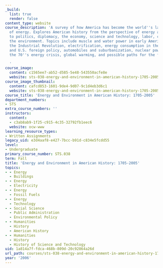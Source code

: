 ```yaml
---
_build:
  list: true
  render: false
content_type: website
course_description: 'A survey of how America has become the world''s largest consumer
  of energy. Explores American history from the perspective of energy and its relationship
  to politics, diplomacy, the economy, science and technology, labor, culture, and
  the environment. Topics include muscle and water power in early America, coal and
  the Industrial Revolution, electrification, energy consumption in the home, oil
  and U.S. foreign policy, automobiles and suburbanization, nuclear power, OPEC and
  the 70''s energy crisis, global warming, and possible paths for the future.

  '
course_image:
  content: c1565ee7-ab52-d585-5e48-543550acfe8e
  website: sts-038-energy-and-environment-in-american-history-1705-2005-fall-2006
course_image_thumbnail:
  content: cafcd853-1601-9de4-9d07-9c1d4eb3d6c1
  website: sts-038-energy-and-environment-in-american-history-1705-2005-fall-2006
course_title: 'Energy and Environment in American History: 1705-2005'
department_numbers:
- STS
extra_course_numbers: ''
instructors:
  content:
  - c3ab8ab9-1f25-c915-4c35-32792fb1eec6
  website: ocw-www
learning_resource_types:
- Written Assignments
legacy_uid: e3d4aaf8-e427-7bcc-b91d-c834e5fcdd55
level:
- Undergraduate
primary_course_number: STS.038
term: Fall
title: 'Energy and Environment in American History: 1705-2005'
topics:
- - Energy
  - Buildings
- - Energy
  - Electricity
- - Energy
  - Fossil Fuels
- - Energy
  - Technology
- - Social Science
  - Public Administration
  - Environmental Policy
- - Humanities
  - History
  - American History
- - Humanities
  - History
  - History of Science and Technology
uid: 1a814a7f-fdca-468b-809d-20c92864a26d
url_path: courses/sts-038-energy-and-environment-in-american-history-1705-2005-fall-2006
year: '2006'
---
```

